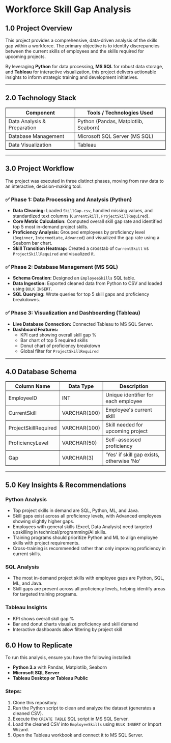 <h1>Workforce Skill Gap Analysis</h1>

<h2>1.0 Project Overview</h2>
<p>
This project provides a comprehensive, data-driven analysis of the skills gap within a workforce.
The primary objective is to identify discrepancies between the current skills of employees and the skills required for upcoming projects.
</p>
<p>
By leveraging <strong>Python</strong> for data processing, <strong>MS SQL</strong> for robust data storage, and <strong>Tableau</strong> for interactive visualization, this project delivers actionable insights to inform strategic training and development initiatives.
</p>

<hr>

<h2>2.0 Technology Stack</h2>
<table border="1" cellpadding="6">
<tr>
<th>Component</th>
<th>Tools / Technologies Used</th>
</tr>
<tr>
<td>Data Analysis & Preparation</td>
<td>Python (Pandas, Matplotlib, Seaborn)</td>
</tr>
<tr>
<td>Database Management</td>
<td>Microsoft SQL Server (MS SQL)</td>
</tr>
<tr>
<td>Data Visualization</td>
<td>Tableau</td>
</tr>
</table>

<hr>

<h2>3.0 Project Workflow</h2>
<p>The project was executed in three distinct phases, moving from raw data to an interactive, decision-making tool.</p>

<h3>✅ Phase 1: Data Processing and Analysis (Python)</h3>
<ul>
<li><strong>Data Cleaning:</strong> Loaded <code>SkillGap.csv</code>, handled missing values, and standardized text columns (<code>CurrentSkill</code>, <code>ProjectSkillRequired</code>).</li>
<li><strong>Core Metric Calculation:</strong> Computed overall skill gap rate and identified top 5 most in-demand project skills.</li>
<li><strong>Proficiency Analysis:</strong> Grouped employees by proficiency level (<code>Beginner</code>, <code>Intermediate</code>, <code>Advanced</code>) and visualized the gap rate using a Seaborn bar chart.</li>
<li><strong>Skill Transition Heatmap:</strong> Created a crosstab of <code>CurrentSkill</code> vs <code>ProjectSkillRequired</code> and visualized it.</li>
</ul>

<h3>✅ Phase 2: Database Management (MS SQL)</h3>
<ul>
<li><strong>Schema Creation:</strong> Designed an <code>EmployeeSkills</code> SQL table.</li>
<li><strong>Data Ingestion:</strong> Exported cleaned data from Python to CSV and loaded using <code>BULK INSERT</code>.</li>
<li><strong>SQL Querying:</strong> Wrote queries for top 5 skill gaps and proficiency breakdowns.</li>
</ul>

<h3>✅ Phase 3: Visualization and Dashboarding (Tableau)</h3>
<ul>
<li><strong>Live Database Connection:</strong> Connected Tableau to MS SQL Server.</li>
<li><strong>Dashboard Features:</strong>
  <ul>
    <li>KPI card showing overall skill gap %</li>
    <li>Bar chart of top 5 required skills</li>
    <li>Donut chart of proficiency breakdown</li>
    <li>Global filter for <code>ProjectSkillRequired</code></li>
  </ul>
</li>
</ul>

<hr>

<h2>4.0 Database Schema</h2>
<table border="1" cellpadding="6">
<tr>
<th>Column Name</th>
<th>Data Type</th>
<th>Description</th>
</tr>
<tr>
<td>EmployeeID</td>
<td>INT</td>
<td>Unique identifier for each employee</td>
</tr>
<tr>
<td>CurrentSkill</td>
<td>VARCHAR(100)</td>
<td>Employee's current skill</td>
</tr>
<tr>
<td>ProjectSkillRequired</td>
<td>VARCHAR(100)</td>
<td>Skill needed for upcoming project</td>
</tr>
<tr>
<td>ProficiencyLevel</td>
<td>VARCHAR(50)</td>
<td>Self-assessed proficiency</td>
</tr>
<tr>
<td>Gap</td>
<td>VARCHAR(3)</td>
<td>'Yes' if skill gap exists, otherwise 'No'</td>
</tr>
</table>

<hr>



<h2>5.0 Key Insights & Recommendations</h2>

<h3>Python Analysis</h3>
<ul>
<li>Top project skills in demand are SQL, Python, ML, and Java.</li>
<li>Skill gaps exist across all proficiency levels, with Advanced employees showing slightly higher gaps.</li>
<li>Employees with general skills (Excel, Data Analysis) need targeted upskilling in technical/programming/AI skills.</li>
<li>Training programs should prioritize Python and ML to align employee skills with project requirements.</li>
<li>Cross-training is recommended rather than only improving proficiency in current skills.</li>
</ul>

<h3>SQL Analysis</h3>
<ul>
<li>The most in-demand project skills with employee gaps are Python, SQL, ML, and Java.  </li>
<li>Skill gaps are present across all proficiency levels, helping identify areas for targeted training programs.</li>
</ul>

<h3>Tableau Insights</h3>
<ul>
<li>KPI shows overall skill gap %</li>
<li>Bar and donut charts visualize proficiency and skill demand</li>
<li>Interactive dashboards allow filtering by project skill</li>
</ul>

<h2>6.0 How to Replicate</h2>
<p>To run this analysis, ensure you have the following installed:</p>
<ul>
<li><strong>Python 3.x</strong> with Pandas, Matplotlib, Seaborn</li>
<li><strong>Microsoft SQL Server</strong></li>
<li><strong>Tableau Desktop or Tableau Public</strong></li>
</ul>

<h3>Steps:</h3>
<ol>
<li>Clone this repository.</li>
<li>Run the Python script to clean and analyze the dataset (generates a cleaned CSV).</li>
<li>Execute the <code>CREATE TABLE</code> SQL script in MS SQL Server.</li>
<li>Load the cleaned CSV into <code>EmployeeSkills</code> using <code>BULK INSERT</code> or Import Wizard.</li>
<li>Open the Tableau workbook and connect it to MS SQL Server.</li>
</ol>
